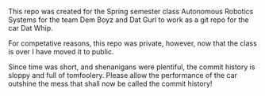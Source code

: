 This repo was created for the Spring semester class Autonomous Robotics Systems for the team Dem Boyz and Dat Gurl to work as a git repo for the car Dat Whip.

For competative reasons, this repo was private, however, now that the class is over I have moved it to public.

Since time was short, and shenanigans were plentiful, the commit history is sloppy and full of tomfoolery.  Please allow the performance of the car outshine the mess that shall now be called the commit history!
